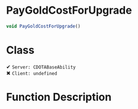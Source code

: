 # PayGoldCostForUpgrade
```js
void PayGoldCostForUpgrade()
```
# Class
✔ `Server: CDOTABaseAbility`  
✖ `Client: undefined`  

# Function Description

